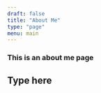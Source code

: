 ```yaml
---
draft: false
title: "About Me"
type: "page"
menu: main
---
```




### This is an about me page
## Type here